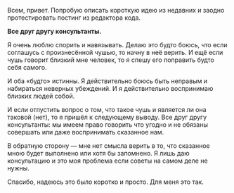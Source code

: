 Всем, привет. Попробую описать короткую идею из недавних и заодно протестировать постинг из редактора кода.

**Все друг другу консультанты.**

Я очень люблю спорить и навязывать. Делаю это будто боюсь, что если соглашусь с произнесённой чушью, то начну в неё верить. И ещё если чушь говорит близкий мне человек, то я спешу его поправить будто себя самого.

И оба «будто» истинны. Я действительно боюсь быть неправым и набираться неверных убеждений. И я действительно воспринимаю близких людей собой.

И если отпустить вопрос о том, что такое чушь и является ли она таковой (нет), то я пришёл к следующему выводу. Все друг другу консультанты: мы имеем право говорить что угодно и не обязаны совершать или даже воспринимать сказанное нам.

В обратную сторону — мне нет смысла верить в то, что сказанное мною будет выполнено или хотя бы запомнено. Я лишь даю консультацию и это моя проблема если советы на самом деле не нужны.

Спасибо, надеюсь это было коротко и просто. Для меня это так.
